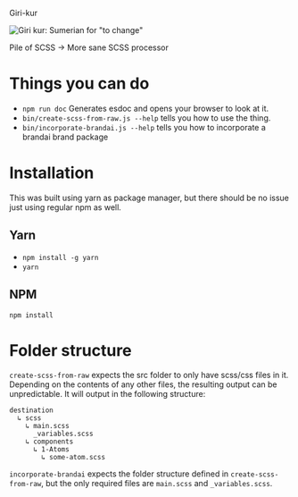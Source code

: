 Giri-kur

![Giri kur: Sumerian for "to change"](http://psd.museum.upenn.edu/epsd/psl/img/thumb/Okjz.png)

Pile of SCSS -> More sane SCSS processor

# Things you can do
* `npm run doc` Generates esdoc and opens your browser to look at it.
* `bin/create-scss-from-raw.js --help` tells you how to use the thing.
* `bin/incorporate-brandai.js --help` tells you how to incorporate a brandai brand package

# Installation
This was built using yarn as package manager, but there should be no issue just using regular npm as well.
## Yarn
* `npm install -g yarn`
* `yarn`
## NPM
`npm install`

# Folder structure

`create-scss-from-raw` expects the src folder to only have scss/css files in it.  Depending on
the contents of any other files, the resulting output can be unpredictable.  It will output in the
following structure:

```
destination
  ↳ scss
    ↳ main.scss
      _variables.scss
    ↳ components
      ↳ 1-Atoms
        ↳ some-atom.scss
```

`incorporate-brandai` expects the folder structure defined in `create-scss-from-raw`, but the only
required files are `main.scss` and `_variables.scss`.
